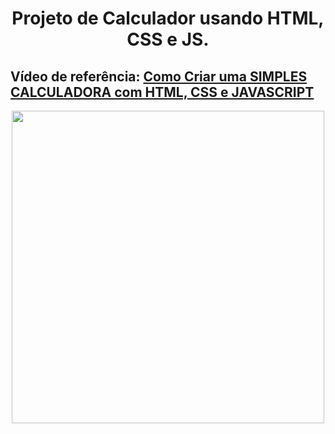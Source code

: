 <h1 align="center">Projeto de Calculador usando HTML, CSS e JS.</h1>
<h2>Vídeo de referência: <a href="https://www.youtube.com/watch?v=42TShjXR0m0&t=1877s&ab_channel=GustavoNeitzke">Como Criar uma SIMPLES CALCULADORA com HTML, CSS e JAVASCRIPT</a></h2>
<p align="center">
  <img width="500px" src="https://img.youtube.com/vi/42TShjXR0m0/maxresdefault.jpg" border-radius="15px">
</p>
